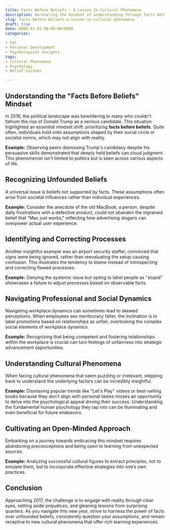 ```yaml
---
title: Facts Before Beliefs - A Lesson In Cultural Phenomena
description: Unraveling the mindset of understanding through facts before embracing beliefs, using real-world examples and cultural phenomena.
slug: facts-before-beliefs-a-lesson-in-cultural-phenomena
draft: true
date: 0000-01-01 00:00:00+0000
categories:

- CoC
- Personal Development
- Psychological Insights
tags:
- Cultural Phenomena
- Psychology
- Belief Systems

---
```


## Understanding the "Facts Before Beliefs" Mindset

In 2016, the political landscape was bewildering to many who couldn't fathom the rise of Donald Trump as a serious candidate. This situation highlighted an essential mindset shift: prioritizing **facts before beliefs**. Quite often, individuals hold onto assumptions shaped by their social circle or societal norms, which may not align with reality.

**Example:** Observing peers dismissing Trump's candidacy despite his persuasive skills demonstrated that deeply held beliefs can cloud judgment. This phenomenon isn't limited to politics but is seen across various aspects of life.

## Recognizing Unfounded Beliefs

A universal issue is beliefs not supported by facts. These assumptions often arise from societal influences rather than individual experiences.

**Example:** Consider the anecdote of the old MacBook; a person, despite daily frustrations with a defective product, could not abandon the ingrained belief that "Mac just works," reflecting how advertising slogans can overpower actual user experience.

## Identifying and Correcting Processes

Another insightful example was an airport security staffer, convinced that signs were being ignored, rather than reevaluating the setup causing confusion. This illustrates the tendency to blame instead of introspecting and correcting flawed processes.

**Example:** Denying the systemic issue but opting to label people as "stupid" showcases a failure to adjust processes based on observable facts.

## Navigating Professional and Social Dynamics

Navigating workplace dynamics can sometimes lead to skewed perceptions. When employees see meritocracy falter, the inclination is to label promotions based on relationships as unfair, overlooking the complex social elements of workplace dynamics.

**Example:** Recognizing that being competent and fostering relationships within the workplace is crucial can turn feelings of unfairness into strategic advancement opportunities.

## Understanding Cultural Phenomena

When facing cultural phenomena that seem puzzling or irrelevant, stepping back to understand the underlying factors can be incredibly insightful.

**Example:** Dismissing popular trends like "Let's Play" videos or best-selling books because they don't align with personal tastes misses an opportunity to delve into the psychological appeal driving their success. Understanding the fundamental human psychology they tap into can be illuminating and even beneficial for future endeavors.

## Cultivating an Open-Minded Approach

Embarking on a journey towards embracing this mindset requires abandoning preconceptions and being open to learning from unexpected sources.

**Example:** Analyzing successful cultural figures to extract principles, not to emulate them, but to incorporate effective strategies into one’s own practices.

## Conclusion

Approaching 2017, the challenge is to engage with reality through clear eyes, setting aside prejudices, and gleaning lessons from surprising quarters. As you navigate this new year, strive to harness the power of facts over unfounded beliefs, consistently question your assumptions, and remain receptive to new cultural phenomena that offer rich learning experiences.
